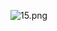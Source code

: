 ![15.png](https://github.com/Tan12d/Python_Turtle/assets/100254217/39043c8d-b308-41f3-8b38-f6728ee0c619)
